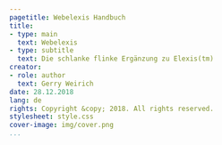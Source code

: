```yaml
---
pagetitle: Webelexis Handbuch
title:
- type: main
  text: Webelexis
- type: subtitle
  text: Die schlanke flinke Ergänzung zu Elexis(tm)
creator:
- role: author
  text: Gerry Weirich
date: 28.12.2018
lang: de    
rights: Copyright &copy; 2018. All rights reserved. 
stylesheet: style.css
cover-image: img/cover.png 
...
```

